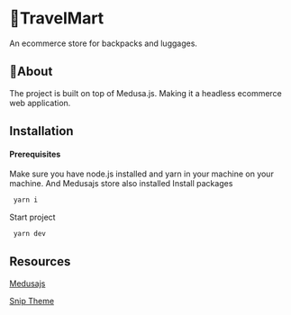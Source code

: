 # 🎒TravelMart

An ecommerce store for backpacks and luggages.

## 🚀About

The project is built on top of Medusa.js. Making it a headless ecommerce web application.

## Installation

#### Prerequisites

Make sure you have node.js installed and yarn in your machine on your machine.
And Medusajs store also installed
Install packages

```bash
 yarn i
```

Start project

```bash
 yarn dev
```

## Resources

[Medusajs](https://github.com/medusajs/medusa)

[Snip Theme](https://elements.envato.com/sinp-single-product-ecommerce-html-template-WY7NRU8)
